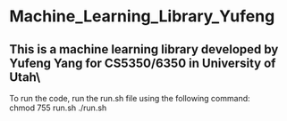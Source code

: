 # Machine_Learning_Library_Yufeng
## This is a machine learning library developed by Yufeng Yang for CS5350/6350 in University of Utah\
To run the code, run the run.sh file using the following command:\
chmod 755 run.sh
./run.sh
